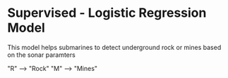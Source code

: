# Supervised - Logistic Regression Model
This model helps submarines to detect underground rock or mines based on the sonar paramters

"R" --> "Rock"
"M" --> "Mines"
